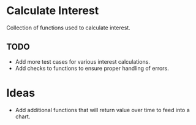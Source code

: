 # Calculate Interest

Collection of functions used to calculate interest.

## TODO

- Add more test cases for various interest calculations.
- Add checks to functions to ensure proper handling of errors.

# Ideas

- Add additional functions that will return value over time to feed into a chart. 
